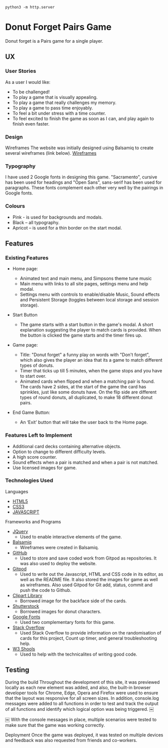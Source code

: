 
`python3 -m http.server`



# Donut Forget Pairs Game

Donut forget is a Pairs game for a single player. 

## UX

### User Stories
As a user I would like:
* To be challenged!
* To play a game that is visually appealing. 
* To play a game that really challenges my memory. 
* To play a game to pass time enjoyably. 
* To feel a bit under stress with a time counter. 
* To feel excited to finish the game as soon as I can, and play again to finish even faster. 


### Design

Wireframes
The website was initially designed using Balsamiq to create several wireframes (link below). 
[Wireframes](assets/images/Wireframe.png) 


### Typography

I have used 2 Google fonts in designing this game. "Sacramento", cursive has been used for headings and "Open Sans", sans-serif has been used for paragraphs. These fonts complement each other very well by the pairings in Google fonts.  

### Colours

* Pink - is used for backgrounds and modals. 
* Black – all typography.
* Apricot – is used for a thin border on the start modal.


## Features

### Existing Features
* Home page:
    * Animated text and main menu, and Simpsons theme tune music
    * Main menu with links to all site pages, settings menu and help modal.
    * Settings menu with controls to enable/disable Music, Sound effects and Persistent Storage (toggles between local storage and session storage).

* Start Button
    * The game starts with a start button in the game's modal. A short explanation suggesting the player to match cards is provided. When the button is clicked the game starts and the timer fires up. 
    
* Game page:
    * Title: "Donut forget" a funny play on words with "Don't forget", which also gives the player an idea that its a game to match different types of donuts. 
    * Timer that ticks up till 5 minutes, when the game stops and you have to start over. 
    * Animated cards when flipped and when a matching pair is found. The cards have 2 sides, at the start of the game the card has sprinkles, just like some donuts have. On the flip side are different types of round donuts, all duplicated, to make 18 different donut pairs. 

* End Game Button:
    * An ‘Exit’ button that will take the user back to the Home page.
    
### Features Left to Implement
* Additional card decks containing alternative objects. 
* Option to change to different difficulty levels.
* A high score counter. 
* Sound effects when a pair is matched and when a pair is not matched. 
* Use licensed images for game. 

### Technologies Used

Languages
* [HTML5](https://en.wikipedia.org/wiki/HTML5)
* [CSS3](https://en.wikipedia.org/wiki/CSS)
* [JAVASCRIPT](https://en.wikipedia.org/wiki/JavaScript)

Frameworks and Programs
* [JQuery](https://jquery.com/)
    * Used to enable interactive elements of the game.
* [Balsamiq](https://balsamiq.com/)
    * Wireframes were created in Balsamiq.
* [GitHub](https://github.com/)
    * Used to store and save coded work from Gitpod as repositories. It was also used to deploy the website.
* [Gitpod](https://gitpod.io/workspaces/)
    * Used to write out the Javascript, HTML and CSS code in its editor, as well as the README file. It also stored the images for game as well as wireframes. Also used Gitpod for Git add, status, commit and push the code to Github.  
* [Clipart Library](http://clipart-library.com/clipart/588576.htm)
    * Borrowed image for the backface side of the cards. 
* [Shutterstock](https://www.shutterstock.com/image-vector/donuts-set-american-sweet-dessert-chocolate-1080335852?src=ua9J0F8uWgNR-7sFKUEZpg-3-11)
    * Borrowed images for donut characters. 
* [Google Fonts](https://fonts.google.com/)
    * Used two complementary fonts for this game. 
* [Stack Overflow](https://stackoverflow.com/)
    * Used Stack Overflow to provide information on the randomisation of cards for this project, Count up timer, and general troubleshooting help. 
* [W3 Shools](https://www.w3schools.com/)
    * Used to help with the technicalites of writing good code. 

## Testing

During the build
Throughout the development of this site, it was previewed locally as each new element was added, and also, the built-in browser developer tools for Chrome, Edge, Opera and Firefox were used to ensure that the layout was responsive for all screen sizes. In addition, console.log messages were added to all functions in order to test and track the output of all functions and identify which logical option was being triggered.
￼
 
￼
With the console messages in place, multiple scenarios were tested to make sure that the game was working correctly.
 

Deployment
Once the game was deployed, it was tested on multiple devices and feedback was also requested from friends and co-workers.  

